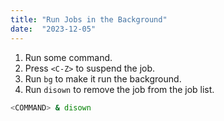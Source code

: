 ```yaml
---
title: "Run Jobs in the Background"
date:  "2023-12-05"
---
```


1. Run some command.
2. Press `<C-Z>` to suspend the job.
3. Run `bg` to make it run the background.
4. Run `disown` to remove the job from the job list.

```sh
<COMMAND> & disown
```
